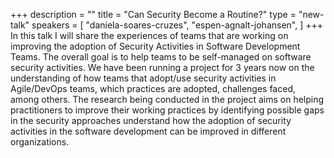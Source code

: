 +++
description = ""
title = "Can Security Become a Routine?"
type = "new-talk"
speakers = [
        "daniela-soares-cruzes",
        "espen-agnalt-johansen",
]
+++
In this talk I will share the experiences of teams that are working on improving the adoption of Security Activities in Software Development Teams. The overall goal is to help teams to be self-managed on software security activities. We have been running a project for 3 years now on the understanding of how teams that adopt/use security activities in Agile/DevOps teams, which practices are adopted, challenges faced, among others. The research being conducted in the project aims on helping practitioners to improve their working practices by identifying possible gaps in the security approaches understand how the adoption of security activities in the software development can be improved in different organizations.